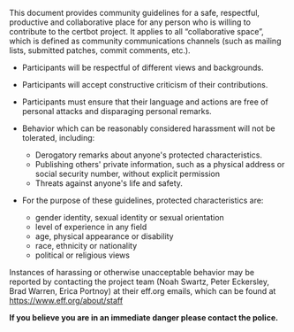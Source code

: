This document provides community guidelines for a safe, respectful, productive and collaborative place for any person who is willing to contribute to the certbot project. It applies to all “collaborative space”, which is defined as community communications channels (such as mailing lists, submitted patches, commit comments, etc.).

* Participants will be respectful of different views and backgrounds.
* Participants will accept constructive criticism of their contributions.
* Participants must ensure that their language and actions are free of personal attacks and disparaging personal remarks.
* Behavior which can be reasonably considered harassment will not be tolerated, including:
    * Derogatory remarks about anyone's protected characteristics.
    * Publishing others' private information, such as a physical address or social security number, without explicit permission
    * Threats against anyone's life and safety.
    
* For the purpose of these guidelines, protected characteristics are:
    * gender identity, sexual identity or sexual orientation
    * level of experience in any field
    * age, physical appearance or disability
    * race, ethnicity or nationality
    * political or religious views

Instances of harassing or otherwise unacceptable behavior may be reported by contacting the project team (Noah Swartz, Peter Eckersley, Brad Warren, Erica Portnoy) at their eff.org emails, which can be found at https://www.eff.org/about/staff

**If you believe you are in an immediate danger please contact the police.**

